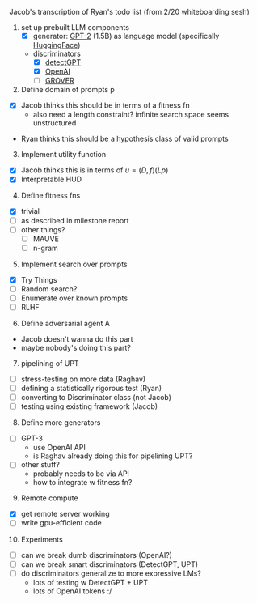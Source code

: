 Jacob's transcription of Ryan's todo list (from 2/20 whiteboarding sesh)
1. set up prebuilt LLM components
    - [x] generator: [GPT-2](https://openai.com/blog/better-language-models/) (1.5B) as language model (specifically [HuggingFace](https://huggingface.co/gpt2))
    - discriminators
        - [x] [detectGPT](https://github.com/eric-mitchell/detect-gpt)
        - [x] [OpenAI](https://huggingface.co/roberta-base-openai-detector)
        - [ ] [GROVER](https://blog.allenai.org/counteracting-neural-disinformation-with-grover-6cf6690d463b)
2. Define domain of prompts p
- [x] Jacob thinks this should be in terms of a fitness fn
    - also need a length constraint? infinite search space seems unstructured
- Ryan thinks this should be a hypothesis class of valid prompts
3. Implement utility function
- [x] Jacob thinks this is in terms of $u = (D, f)(Lp)$
- [x] Interpretable HUD
4. Define fitness fns
- [x] trivial
- [ ] as described in milestone report
- [ ] other things?
    - [ ] MAUVE
    - [ ] n-gram
5. Implement search over prompts
- [x] Try Things
- [ ] Random search?
- [ ] Enumerate over known prompts
- [ ] RLHF
6. Define adversarial agent A
- Jacob doesn't wanna do this part
- maybe nobody's doing this part?
7. pipelining of UPT
- [ ] stress-testing on more data (Raghav)
- [ ] defining a statistically rigorous test (Ryan)
- [ ] converting to Discriminator class (not Jacob)
- [ ] testing using existing framework (Jacob)
8. Define more generators
- [ ] GPT-3
    - use OpenAI API
    - is Raghav already doing this for pipelining UPT?
- [ ] other stuff?
    - probably needs to be via API
    - how to integrate w fitness fn?
9. Remote compute
- [x] get remote server working
- [ ] write gpu-efficient code
10. Experiments
- [ ] can we break dumb discriminators (OpenAI?)
- [ ] can we break smart discriminators (DetectGPT, UPT)
- [ ] do discriminators generalize to more expressive LMs?
    - lots of testing w DetectGPT + UPT
    - lots of OpenAI tokens :/